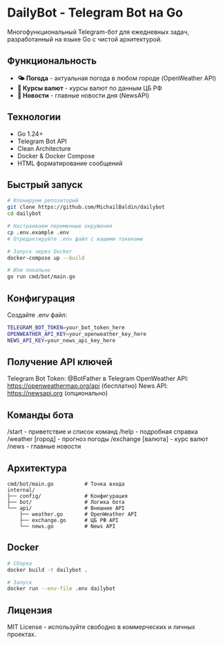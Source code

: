 # DailyBot - Telegram Bot на Go

Многофункциональный Telegram-бот для ежедневных задач, разработанный на языке Go с чистой архитектурой.

## Функциональность

- **🌤 Погода** - актуальная погода в любом городе (OpenWeather API)
- **💱 Курсы валют** - курсы валют по данным ЦБ РФ
- **📰 Новости** - главные новости дня (NewsAPI)

## Технологии

- Go 1.24+
- Telegram Bot API
- Clean Architecture
- Docker & Docker Compose
- HTML форматирование сообщений

## Быстрый запуск

```bash
# Клонируем репозиторий
git clone https://github.com/MichailBaldin/dailybot
cd dailybot

# Настраиваем переменные окружения
cp .env.example .env
# Отредактируйте .env файл с вашими токенами

# Запуск через Docker
docker-compose up --build

# Или локально
go run cmd/bot/main.go
```

## Конфигурация

Создайте .env файл:

```bash
TELEGRAM_BOT_TOKEN=your_bot_token_here
OPENWEATHER_API_KEY=your_openweather_key_here
NEWS_API_KEY=your_news_api_key_here
```

## Получение API ключей

Telegram Bot Token: @BotFather в Telegram
OpenWeather API: https://openweathermap.org/api (бесплатно)
News API: https://newsapi.org (опционально)

## Команды бота

/start - приветствие и список команд
/help - подробная справка
/weather [город] - прогноз погоды
/exchange [валюта] - курс валют
/news - главные новости

## Архитектура

```
cmd/bot/main.go          # Точка входа
internal/
├── config/              # Конфигурация
├── bot/                 # Логика бота
└── api/                 # Внешние API
    ├── weather.go       # OpenWeather API
    ├── exchange.go      # ЦБ РФ API
    └── news.go          # News API
```

## Docker

```bash
# Сборка
docker build -t dailybot .

# Запуск
docker run --env-file .env dailybot
```

## Лицензия

MIT License - используйте свободно в коммерческих и личных проектах.
